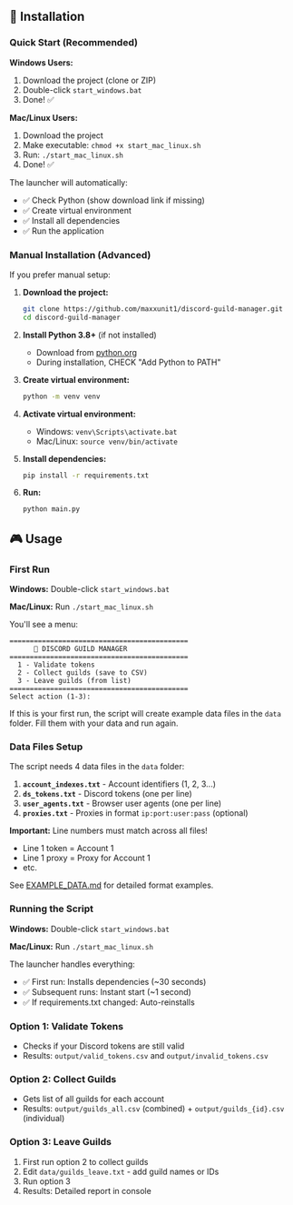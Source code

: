 ## 📧 Installation

### Quick Start (Recommended)

**Windows Users:**
1. Download the project (clone or ZIP)
2. Double-click `start_windows.bat`
3. Done! ✅

**Mac/Linux Users:**
1. Download the project
2. Make executable: `chmod +x start_mac_linux.sh`
3. Run: `./start_mac_linux.sh`
4. Done! ✅

The launcher will automatically:
- ✅ Check Python (show download link if missing)
- ✅ Create virtual environment
- ✅ Install all dependencies
- ✅ Run the application

### Manual Installation (Advanced)

If you prefer manual setup:

1. **Download the project:**
   ```bash
   git clone https://github.com/maxxunit1/discord-guild-manager.git
   cd discord-guild-manager
   ```

2. **Install Python 3.8+** (if not installed)
   - Download from [python.org](https://www.python.org/downloads/)
   - During installation, CHECK "Add Python to PATH"

3. **Create virtual environment:**
   ```bash
   python -m venv venv
   ```

4. **Activate virtual environment:**
   - Windows: `venv\Scripts\activate.bat`
   - Mac/Linux: `source venv/bin/activate`

5. **Install dependencies:**
   ```bash
   pip install -r requirements.txt
   ```

6. **Run:**
   ```bash
   python main.py
   ```

## 🎮 Usage

### First Run

**Windows:** Double-click `start_windows.bat`

**Mac/Linux:** Run `./start_mac_linux.sh`

You'll see a menu:
```
============================================
      🤖 DISCORD GUILD MANAGER
============================================
  1 - Validate tokens
  2 - Collect guilds (save to CSV)
  3 - Leave guilds (from list)
============================================
Select action (1-3):
```

If this is your first run, the script will create example data files in the `data` folder. Fill them with your data and run again.

### Data Files Setup

The script needs 4 data files in the `data` folder:

1. **`account_indexes.txt`** - Account identifiers (1, 2, 3...)
2. **`ds_tokens.txt`** - Discord tokens (one per line)
3. **`user_agents.txt`** - Browser user agents (one per line)
4. **`proxies.txt`** - Proxies in format `ip:port:user:pass` (optional)

**Important:** Line numbers must match across all files!
- Line 1 token = Account 1
- Line 1 proxy = Proxy for Account 1
- etc.

See [EXAMPLE_DATA.md](EXAMPLE_DATA.md) for detailed format examples.

### Running the Script

**Windows:** Double-click `start_windows.bat`

**Mac/Linux:** Run `./start_mac_linux.sh`

The launcher handles everything:
- ✅ First run: Installs dependencies (~30 seconds)
- ✅ Subsequent runs: Instant start (~1 second)
- ✅ If requirements.txt changed: Auto-reinstalls

### Option 1: Validate Tokens
- Checks if your Discord tokens are still valid
- Results: `output/valid_tokens.csv` and `output/invalid_tokens.csv`

### Option 2: Collect Guilds
- Gets list of all guilds for each account
- Results: `output/guilds_all.csv` (combined) + `output/guilds_{id}.csv` (individual)

### Option 3: Leave Guilds
1. First run option 2 to collect guilds
2. Edit `data/guilds_leave.txt` - add guild names or IDs
3. Run option 3
4. Results: Detailed report in console